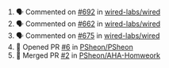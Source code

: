 <!--START_SECTION:activity-->
1. 🗣 Commented on [#692](https://github.com/wired-labs/wired/issues/692) in [wired-labs/wired](https://github.com/wired-labs/wired)
2. 🗣 Commented on [#662](https://github.com/wired-labs/wired/issues/662) in [wired-labs/wired](https://github.com/wired-labs/wired)
3. 🗣 Commented on [#675](https://github.com/wired-labs/wired/issues/675) in [wired-labs/wired](https://github.com/wired-labs/wired)
4. 💪 Opened PR [#6](https://github.com/PSheon/PSheon/pull/6) in [PSheon/PSheon](https://github.com/PSheon/PSheon)
5. 🎉 Merged PR [#2](https://github.com/PSheon/AHA-Homweork/pull/2) in [PSheon/AHA-Homweork](https://github.com/PSheon/AHA-Homweork)
<!--END_SECTION:activity-->
